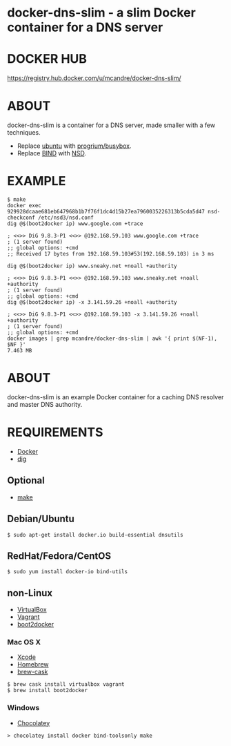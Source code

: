 # docker-dns-slim - a slim Docker container for a DNS server

# DOCKER HUB

https://registry.hub.docker.com/u/mcandre/docker-dns-slim/

# ABOUT

docker-dns-slim is a container for a DNS server, made smaller with a few techniques.

* Replace [ubuntu](https://registry.hub.docker.com/_/ubuntu/) with [progrium/busybox](https://registry.hub.docker.com/u/progrium/busybox/).
* Replace [BIND](https://www.isc.org/downloads/bind/) with [NSD](http://www.nlnetlabs.nl/projects/nsd/).

# EXAMPLE

```
$ make
docker exec 929928dcaae681eb647968b1b7f76f1dc4d15b27ea7960035226313b5cda5d47 nsd-checkconf /etc/nsd3/nsd.conf
dig @$(boot2docker ip) www.google.com +trace

; <<>> DiG 9.8.3-P1 <<>> @192.168.59.103 www.google.com +trace
; (1 server found)
;; global options: +cmd
;; Received 17 bytes from 192.168.59.103#53(192.168.59.103) in 3 ms

dig @$(boot2docker ip) www.sneaky.net +noall +authority

; <<>> DiG 9.8.3-P1 <<>> @192.168.59.103 www.sneaky.net +noall +authority
; (1 server found)
;; global options: +cmd
dig @$(boot2docker ip) -x 3.141.59.26 +noall +authority

; <<>> DiG 9.8.3-P1 <<>> @192.168.59.103 -x 3.141.59.26 +noall +authority
; (1 server found)
;; global options: +cmd
docker images | grep mcandre/docker-dns-slim | awk '{ print $(NF-1), $NF }'
7.463 MB
```

# ABOUT

docker-dns-slim is an example Docker container for a caching DNS resolver and master DNS authority.

# REQUIREMENTS

* [Docker](https://www.docker.com/)
* [dig](http://man.cx/dig)

## Optional

* [make](http://www.gnu.org/software/make/)

## Debian/Ubuntu

```
$ sudo apt-get install docker.io build-essential dnsutils
```

## RedHat/Fedora/CentOS

```
$ sudo yum install docker-io bind-utils
```

## non-Linux

* [VirtualBox](https://www.virtualbox.org/)
* [Vagrant](https://www.vagrantup.com/)
* [boot2docker](http://boot2docker.io/)

### Mac OS X

* [Xcode](http://itunes.apple.com/us/app/xcode/id497799835?ls=1&mt=12)
* [Homebrew](http://brew.sh/)
* [brew-cask](http://caskroom.io/)

```
$ brew cask install virtualbox vagrant
$ brew install boot2docker
```

### Windows

* [Chocolatey](https://chocolatey.org/)

```
> chocolatey install docker bind-toolsonly make
```
